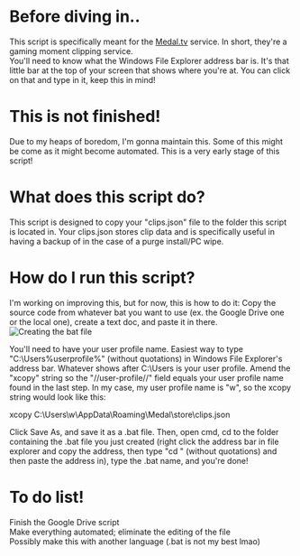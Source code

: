 # Before diving in..
This script is specifically meant for the [Medal.tv](https://medal.tv) service. In short, they're a gaming moment clipping service.<br/>
You'll need to know what the Windows File Explorer address bar is. It's that little bar at the top of your screen that shows where you're at. You can click on that and type in it, keep this in mind!

# This is not finished!
Due to my heaps of boredom, I'm gonna maintain this. Some of this might be come as it might become automated. This is a very early stage of this script!

# What does this script do?
This script is designed to copy your "clips.json" file to the folder this script is located in. Your clips.json stores clip data and is specifically useful in having a backup of in the case of a purge install/PC wipe.

# How do I run this script?
I'm working on improving this, but for now, this is how to do it:
Copy the source code from whatever bat you want to use (ex. the Google Drive one or the local one), create a text doc, and paste it in there.<br/>
![Creating the bat file](http://plaguecraft.xyz/assets/img/medal/clip-backup.png)

You'll need to have your user profile name. Easiest way to type "C:\Users\%userprofile%" (without quotations) in Windows File Explorer's address bar. Whatever shows after C:\Users is your user profile.
Amend the "xcopy" string so the "//user-profile//" field equals your user profile name found in the last step. In my case, my user profile name is "w", so the xcopy string would look like this:

xcopy C:\Users\w\AppData\Roaming\Medal\store\clips.json

Click Save As, and save it as a .bat file.
Then, open cmd, cd to the folder containing the .bat file you just created (right click the address bar in file explorer and copy the address, then type "cd " (without quotations) and then paste the address in), type the .bat name, and you're done!

# To do list!
Finish the Google Drive script<br/>
Make everything automated; eliminate the editing of the file<br/>
Possibly make this with another language (.bat is not my best lmao)<br/>
